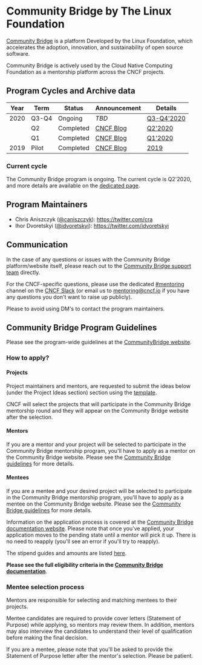 # Community Bridge by The Linux Foundation

[Community Bridge](https://communitybridge.org/) is a platform Developed by the Linux Foundation, which accelerates the adoption, innovation, and sustainability of open source software.

Community Bridge is actively used by the Cloud Native Computing Foundation as
a mentorship platform across the CNCF projects.

## Program Cycles and Archive data

| Year | Term  | Status    | Announcement                                                                                                                                                         | Details                            |
| ---- | ----- | --------- | -------------------------------------------------------------------------------------------------------------------------------------------------------------------- | ---------------------------------- |
| 2020 | Q3-Q4 | Ongoing   | _TBD_                                                                                                                                                                | [Q3-Q4'2020](2020/q3-q4/README.md) |
|      | Q2    | Completed | [CNCF Blog](https://www.cncf.io/blog/2020/08/13/21-cncf-interns-graduate-from-the-q2-2020-linux-foundation-communitybridge-program/)                                 | [Q2'2020](2020/q2/README.md)       |
|      | Q1    | Completed | [CNCF Blog](https://www.cncf.io/blog/2020/04/15/seven-cncf-interns-graduate-from-the-2020-linux-foundation-communitybridge-program/)                                 | [Q1'2020](2020/q1/README.md)       |
| 2019 | Pilot | Completed | [CNCF Blog](https://www.cncf.io/blog/2019/08/22/cncf-hosts-three-student-internships-for-kubernetes-and-coredns-projects-through-linux-foundations-communitybridge/) | [2019](2019/README.md)             |

### Current cycle

The Community Bridge program is ongoing. The current cycle is Q2'2020, and more details are available on the [dedicated page](2020/q2/README.md).

## Program Maintainers

- Chris Aniszczyk ([@caniszczyk](https://github.com/caniszczyk)\): https://twitter.com/cra
- Ihor Dvoretskyi ([@idvoretskyi](https://github.com/idvoretskyi)\): https://twitter.com/idvoretskyi

## Communication

In the case of any questions or issues with the Community Bridge platform/website itself, please reach out to the [Community Bridge support team](https://support.communitybridge.org/) directly.

For the CNCF-specific questions, please use the dedicated [#mentoring](https://cloud-native.slack.com/archives/CPV83DB51) channel on the [CNCF Slack](https://slack.cncf.io/) (or email us to <mentoring@cncf.io> if you have any questions you don't want to raise up publicly).

Please to avoid using DM's to contact the program maintainers.

## Community Bridge Program Guidelines

Please see the program-wide guidelines at the [CommunityBridge website](https://communitybridge.org/guide/).

### How to apply?

#### Projects

Project maintainers and mentors, are requested to submit the ideas below (under the Project Ideas section) section using the [template](/PROJECT_IDEA_TEMPLATE.md).

CNCF will select the projects that will participate in the Community Bridge
mentorship round and they will appear on the Community Bridge website after the selection.

#### Mentors

If you are a mentor and your project will be selected to participate in the
Community Bridge mentorship program, you'll have to apply as a mentor on the
Community Bridge website. Please see the [Community Bridge
guidelines](https://docs.linuxfoundation.org/docs/communitybridge/communitybridge-mentorship/mentor-guide) for more
details.

#### Mentees

If you are a mentee and your desired project will be selected to participate in the
Community Bridge mentorship program, you'll have to apply as a mentee on the
Community Bridge website. Please see the [Community Bridge
guidelines](https://docs.linuxfoundation.org/docs/communitybridge/communitybridge-mentorship/mentee-guide) for more
details.

Information on the application process is covered at the [Community Bridge
documentation
website](https://docs.linuxfoundation.org/docs/communitybridge/communitybridge-mentorship/mentee-guide/how-to-apply).
Please note that once you've applied, your application moves to the pending
state until a mentor will pick it up. There is no need to reapply (you'll see
an error if you'll try to reapply).

The stipend guides and amounts are listed [here](https://docs.linuxfoundation.org/docs/communitybridge/mentorship/mentee-stipends).

**Please see the full eligibility criteria in the [Community Bridge documentation](https://docs.linuxfoundation.org/docs/communitybridge/mentorship/mentee-guide/am-i-eligible)**.

### Mentee selection process

Mentors are responsible for selecting and matching mentees to their projects.

Mentee candidates are required to provide cover letters (Statement of Purpose) while applying, so mentors may review them. In addition, mentors may also interview the candidates to understand their level of qualification before making the final decision.

If you are a mentee, please note that you'll be asked to provide the Statement of Purpose letter
after the mentor's selection. Please be patient.
